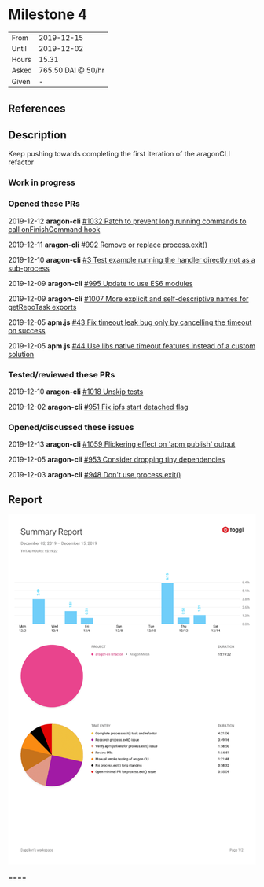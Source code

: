 # Milestone 4

|       |                    |
| ----- | ------------------ |
| From  | 2019-12-15         |
| Until | 2019-12-02         |
| Hours | 15.31              |
| Asked | 765.50 DAI @ 50/hr |
| Given | -                  |

## References

## Description

Keep pushing towards completing the first iteration of the aragonCLI refactor

### Work in progress

### Opened these PRs

2019-12-12 **aragon-cli** [#1032 Patch to prevent long running commands to call onFinishCommand hook](https://github.com/aragon/aragon-cli/pull/1032)

2019-12-11 **aragon-cli** [#992 Remove or replace process.exit()](https://github.com/aragon/aragon-cli/pull/992)

2019-12-10 **aragon-cli** [#3 Test example running the handler directly not as a sub-process](https://github.com/dapplion/aragon-cli/pull/3)

2019-12-09 **aragon-cli** [#995 Update to use ES6 modules](https://github.com/aragon/aragon-cli/pull/995)

2019-12-09 **aragon-cli** [#1007 More explicit and self-descriptive names for getRepoTask exports](https://github.com/aragon/aragon-cli/pull/1007)

2019-12-05 **apm.js** [#43 Fix timeout leak bug only by cancelling the timeout on success](https://github.com/aragon/apm.js/pull/43)

2019-12-05 **apm.js** [#44 Use libs native timeout features instead of a custom solution](https://github.com/aragon/apm.js/pull/44)

### Tested/reviewed these PRs

2019-12-10 **aragon-cli** [#1018 Unskip tests](https://github.com/aragon/aragon-cli/pull/1018)

2019-12-02 **aragon-cli** [#951 Fix ipfs start detached flag](https://github.com/aragon/aragon-cli/pull/951)

### Opened/discussed these issues

2019-12-13 **aragon-cli** [#1059 Flickering effect on 'apm publish' output](https://github.com/aragon/aragon-cli/issues/1059)

2019-12-05 **aragon-cli** [#953 Consider dropping tiny dependencies](https://github.com/aragon/aragon-cli/issues/953)

2019-12-03 **aragon-cli** [#948 Don't use process.exit()](https://github.com/aragon/aragon-cli/issues/948)

## Report

![Time-tracking report](assets/lion-milestone-04-timing-report.png)

====

